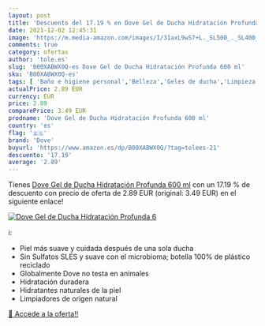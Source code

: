 ```yaml
---
layout: post
title: 'Descuento del 17.19 % en Dove Gel de Ducha Hidratación Profunda 6'
date: 2021-12-02 12:45:31
image: 'https://m.media-amazon.com/images/I/31axL9wS7+L._SL500_._SL400_.jpg'
comments: true
category: ofertas
author: 'tole.es'
slug: 'B00XABWX0Q-es Dove Gel de Ducha Hidratación Profunda 600 ml'
sku: 'B00XABWX0Q-es'
tags: [ 'Baño e higiene personal','Belleza','Geles de ducha','Limpieza personal','de','dove','ducha','gel', ]
actualPrice: 2.89 EUR
currency: EUR
price: 2.89
comparePrice: 3.49 EUR
prodname: 'Dove Gel de Ducha Hidratación Profunda 600 ml'
country: 'es'
flag: '🇪🇸'
brand: 'Dove'
buyurl: 'https://www.amazon.es/dp/B00XABWX0Q/?tag=tolees-21'
descuento: '17.19'
average: '2.89'
---
```


Tienes [Dove Gel de Ducha Hidratación Profunda 600 ml](https://www.amazon.es/dp/B00XABWX0Q/?tag=tolees-21) con un 17.19 % de descuento con precio de oferta de 2.89 EUR (original: 3.49 EUR) en el siguiente enlace!

[![Dove Gel de Ducha Hidratación Profunda 6](https://m.media-amazon.com/images/I/31axL9wS7+L._SL500_._SL400_.jpg)](https://www.amazon.es/dp/B00XABWX0Q/?tag=tolees-21)

ℹ️:

- Piel más suave y cuidada después de una sola ducha
- Sin Sulfatos SLES y suave con el microbioma; botella 100% de plástico reciclado
- Globalmente Dove no testa en animales
- Hidratación duradera
- Hidratantes naturales de la piel
- Limpiadores de origen natural

[🛒 Accede a la oferta!!](https://www.amazon.es/dp/B00XABWX0Q/?tag=tolees-21)
